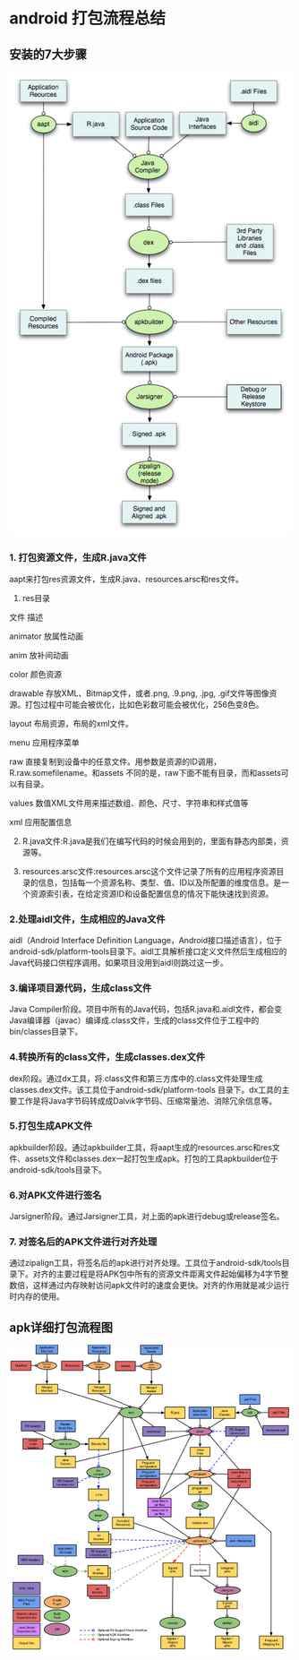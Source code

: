 # android 打包流程总结

## 安装的7大步骤
![apk打包流程图](https://github.com/66668/Android_Interview/blob/master/pictures/apk_package_01.png)

### 1. 打包资源文件，生成R.java文件

aapt来打包res资源文件，生成R.java、resources.arsc和res文件。

1. res目录

文件 	    描述

animator 	放属性动画

anim 	    放补间动画

color 	     颜色资源

drawable 	存放XML、Bitmap文件，或者.png, .9.png, .jpg, .gif文件等图像资源。打包过程中可能会被优化，比如色彩数可能会被优化，256色变8色。

layout 	    布局资源，布局的xml文件。

menu 	     应用程序菜单

raw 	  直接复制到设备中的任意文件。用参数是资源的ID调用，R.raw.somefilename。和assets 不同的是，raw下面不能有目录，而和assets可以有目录。

values 	   数值XML文件用来描述数组、颜色、尺寸、字符串和样式值等

xml 	   应用配置信息

2. R.java文件:R.java是我们在编写代码的时候会用到的，里面有静态内部类，资源等。

3. resources.arsc文件:resources.arsc这个文件记录了所有的应用程序资源目录的信息，包括每一个资源名称、类型、值、ID以及所配置的维度信息。是一个资源索引表，在给定资源ID和设备配置信息的情况下能快速找到资源。

### 2.处理aidl文件，生成相应的Java文件

aidl（Android Interface Definition Language，Android接口描述语言），位于android-sdk/platform-tools目录下。aidl工具解析接口定义文件然后生成相应的Java代码接口供程序调用。如果项目没用到aidl则跳过这一步。
### 3.编译项目源代码，生成class文件

Java Compiler阶段。项目中所有的Java代码，包括R.java和.aidl文件，都会变Java编译器（javac）编译成.class文件，生成的class文件位于工程中的bin/classes目录下。
### 4.转换所有的class文件，生成classes.dex文件

dex阶段。通过dx工具，将.class文件和第三方库中的.class文件处理生成classes.dex文件。该工具位于android-sdk/platform-tools 目录下。dx工具的主要工作是将Java字节码转成成Dalvik字节码、压缩常量池、消除冗余信息等。
### 5.打包生成APK文件

apkbuilder阶段。通过apkbuilder工具，将aapt生成的resources.arsc和res文件、assets文件和classes.dex一起打包生成apk。打包的工具apkbuilder位于 android-sdk/tools目录下。
### 6.对APK文件进行签名

Jarsigner阶段。通过Jarsigner工具，对上面的apk进行debug或release签名。
### 7. 对签名后的APK文件进行对齐处理

通过zipalign工具，将签名后的apk进行对齐处理。工具位于android-sdk/tools目录下。对齐的主要过程是将APK包中所有的资源文件距离文件起始偏移为4字节整数倍，这样通过内存映射访问apk文件时的速度会更快。对齐的作用就是减少运行时内存的使用。



## apk详细打包流程图

![apk详细打包流程图](https://github.com/66668/Android_Interview/blob/master/pictures/apk_package_02.png)